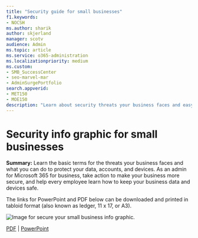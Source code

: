 ```yaml
---
title: "Security guide for small businesses"
f1.keywords:
- NOCSH
ms.author: sharik
author: skjerland
manager: scotv
audience: Admin
ms.topic: article
ms.service: o365-administration
ms.localizationpriority: medium
ms.custom:
- SMB_SuccessCenter
- seo-marvel-mar
- AdminSurgePortfolio
search.appverid:
- MET150
- MOE150
description: "Learn about security threats your business faces and easy ways you and your employees can protect your data, accounts, and devices."
---
```


# Security info graphic for small businesses

**Summary:** Learn the basic terms for the threats your business faces and what you can do to protect your data, accounts, and devices. As an admin for Microsoft 365 for business, take action to make your business more secure, and help every employee learn how to keep your business data and devices safe.

The links for PowerPoint and PDF below can be downloaded and printed in tabloid format (also known as ledger, 11 x 17, or A3).

![Image for secure your small business info graphic.](../media/smbthreatprotectioninfographic-thumbnail.png)

[PDF](downloads/smbthreatprotection-infographic.pdf) | [PowerPoint](downloads/smbthreatprotection-infographic.pptx)
